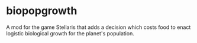 # biopopgrowth
A mod for the game Stellaris that adds a decision which costs food to enact logistic biological growth for the planet's population.
